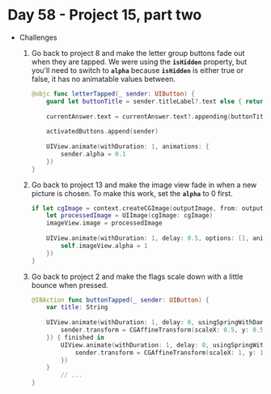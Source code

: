 # Day 58 - Project 15, part two

- Challenges
    1. Go back to project 8 and make the letter group buttons fade out when they are tapped. We were using the **`isHidden`** property, but you'll need to switch to **`alpha`** because **`isHidden`** is either true or false, it has no animatable values between.

        ```swift
        @objc func letterTapped(_ sender: UIButton) {
            guard let buttonTitle = sender.titleLabel?.text else { return }
            
            currentAnswer.text = currentAnswer.text?.appending(buttonTitle)
            
            activatedButtons.append(sender)
            
            UIView.animate(withDuration: 1, animations: {
                sender.alpha = 0.1
            })
        }
        ```

    2. Go back to project 13 and make the image view fade in when a new picture is chosen. To make this work, set the **`alpha`** to 0 first.

        ```swift
        if let cgImage = context.createCGImage(outputImage, from: outputImage.extent) {
            let processedImage = UIImage(cgImage: cgImage)
            imageView.image = processedImage
            
            UIView.animate(withDuration: 1, delay: 0.5, options: [], animations: {
                self.imageView.alpha = 1
            })
        }
        ```

    3. Go back to project 2 and make the flags scale down with a little bounce when pressed.

        ```swift
        @IBAction func buttonTapped(_ sender: UIButton) {
            var title: String
            
            UIView.animate(withDuration: 1, delay: 0, usingSpringWithDamping: 0.5, initialSpringVelocity: 0, options: [], animations: {
                sender.transform = CGAffineTransform(scaleX: 0.5, y: 0.5)
            }) { finished in
                UIView.animate(withDuration: 1, delay: 0, usingSpringWithDamping: 0.5, initialSpringVelocity: 0, options: [], animations: {
                    sender.transform = CGAffineTransform(scaleX: 1, y: 1)
                })
            }
        		// ...
        }
        ```